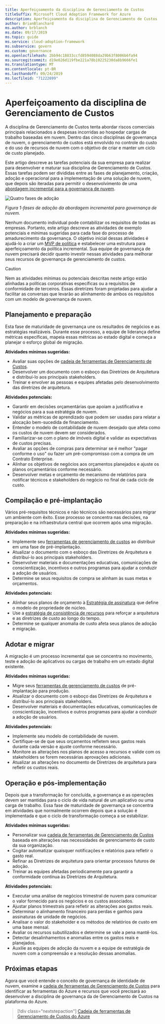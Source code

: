 ```yaml
---
title: Aperfeiçoamento da disciplina de Gerenciamento de Custos
titleSuffix: Microsoft Cloud Adoption Framework for Azure
description: Aperfeiçoamento da disciplina de Gerenciamento de Custos
author: BrianBlanchard
ms.author: brblanch
ms.date: 09/17/2019
ms.topic: guide
ms.service: cloud-adoption-framework
ms.subservice: govern
ms.custom: governance
ms.openlocfilehash: 2bb94c18833ccfd8594088da29b63f8006b6fa94
ms.sourcegitcommit: d19e026d119fbe221a78b10225230da8b9666fe1
ms.translationtype: MT
ms.contentlocale: pt-BR
ms.lasthandoff: 09/24/2019
ms.locfileid: "71222699"
---
```

# <a name="cost-management-discipline-improvement"></a>Aperfeiçoamento da disciplina de Gerenciamento de Custos

A disciplina de Gerenciamento de Custos tenta abordar riscos comerciais principais relacionados a despesas incorridas ao hospedar cargas de trabalho baseadas em nuvem. Dentro das cinco disciplinas de governança de nuvem, o gerenciamento de custos está envolvido no controle do custo e do uso de recursos de nuvem com o objetivo de criar e manter um ciclo de custo planejado.

Este artigo descreve as tarefas potenciais da sua empresa para realizar para desenvolver e maturar sua disciplina de Gerenciamento de Custos. Essas tarefas podem ser divididas entre as fases de planejamento, criação, adoção e operacional para a implementação de uma solução de nuvem, que depois são iteradas para permitir o desenvolvimento de uma [abordagem incremental para a governança de nuvem](../guides/index.md#an-incremental-approach-to-cloud-governance).

![Quatro fases de adoção](../../_images/govern/adoption-phases.png)

*Figura 1-fases de adoção da abordagem incremental para governança de nuvem.*

Nenhum documento individual pode contabilizar os requisitos de todas as empresas. Portanto, este artigo descreve as atividades de exemplo potenciais e mínimas sugeridas para cada fase do processo de amadurecimento da governança. O objetivo inicial dessas atividades é ajudá-lo a criar um [MVP de política](../guides/index.md#an-incremental-approach-to-cloud-governance) e estabelecer uma estrutura para aperfeiçoamento da política incremental. Sua equipe de governança de nuvem precisará decidir quanto investir nessas atividades para melhorar seus recursos de governança de gerenciamento de custos.

> [!CAUTION]
> Nem as atividades mínimas ou potenciais descritas neste artigo estão alinhadas a políticas corporativas específicas ou a requisitos de conformidade de terceiros. Essas diretrizes foram projetadas para ajudar a facilitar as conversas que levarão ao alinhamento de ambos os requisitos com um modelo de governança de nuvem.

## <a name="planning-and-readiness"></a>Planejamento e preparação

Esta fase de maturidade de governança une os resultados de negócios e as estratégias realizáveis. Durante esse processo, a equipe de liderança define métricas específicas, mapeia essas métricas ao estado digital e começa a planejar o esforço global de migração.

**Atividades mínimas sugeridas:**

- Avaliar suas opções de [cadeia de ferramentas de Gerenciamento de Custos](./toolchain.md).
- Desenvolver um documento com o esboço das Diretrizes de Arquitetura e distribuí-lo aos principais stakeholders.
- Treinar e envolver as pessoas e equipes afetadas pelo desenvolvimento das diretrizes de arquitetura.

**Atividades potenciais:**

- Garantir em decisões orçamentárias que apoiam a justificativa e negócios para a sua estratégia de nuvem.
- Validar as métricas de aprendizado que podem ser usadas para relatar a alocação bem-sucedida de financiamento.
- Entender o modelo de contabilidade de nuvem desejado que afeta como os custos de nuvem devem ser considerados.
- Familiarizar-se com o plano de imóveis digital e validar as expectativas de custos precisas.
- Avaliar as opções de compras para determinar se é melhor "pagar conforme o uso" ou fazer um pré-compromisso com a compra de um Contrato Enterprise.
- Alinhar os objetivos de negócios aos orçamentos planejados e ajuste os planos orçamentários conforme necessário.
- Desenvolver metas e orçamento de mecanismo de relatórios para notificar técnicos e stakeholders do negócio no final de cada ciclo de custo.

## <a name="build-and-predeployment"></a>Compilação e pré-implantação

Vários pré-requisitos técnicos e não técnicos são necessários para migrar um ambiente com êxito. Esse processo se concentra nas decisões, na preparação e na infraestrutura central que ocorrem após uma migração.

**Atividades mínimas sugeridas:**

- Implemente seu [ferramentas de gerenciamento de custos](./toolchain.md) ao distribuir em uma fase de pré-implantação.
- Atualizar o documento com o esboço das Diretrizes de Arquitetura e distribuí-lo aos principais stakeholders.
- Desenvolver materiais e documentações educativas, comunicações de conscientização, incentivos e outros programas para ajudar a conduzir a adoção de usuários.
- Determine se seus requisitos de compra se alinham às suas metas e orçamentos.

**Atividades potenciais:**

- Alinhar seus planos de orçamento à [Estratégia de assinatura](../../decision-guides/subscriptions/index.md) que define o modelo de propriedade de núcleo.
- Use a [estratégia de consistência de recursos](../../decision-guides/resource-consistency/index.md) para reforçar a arquitetura e as diretrizes de custo ao longo do tempo.
- Determine se qualquer anomalia de custo afeta seus planos de adoção e migração.

## <a name="adopt-and-migrate"></a>Adotar e migrar

A migração é um processo incremental que se concentra no movimento, teste e adoção de aplicativos ou cargas de trabalho em um estado digital existente.

**Atividades mínimas sugeridas:**

- Migre seus [ferramentas de gerenciamento de custos](./toolchain.md) de pré-implantação para produção.
- Atualizar o documento com o esboço das Diretrizes de Arquitetura e distribuí-lo aos principais stakeholders.
- Desenvolver materiais e documentações educativas, comunicações de conscientização, incentivos e outros programas para ajudar a conduzir a adoção de usuários.

**Atividades potenciais:**

- Implemente seu modelo de contabilidade de nuvem.
- Certifique-se de que seus orçamentos refletem seus gastos reais durante cada versão e ajuste conforme necessário.
- Monitore as alterações nos planos de acesso a recursos e valide com os stakeholders se forem necessárias aprovações adicionais.
- Atualizar as alterações no documento de Diretrizes de arquitetura para refletir os custos reais.

## <a name="operate-and-post-implementation"></a>Operação e pós-implementação

Depois que a transformação for concluída, a governança e as operações devem ser mantidas para o ciclo de vida natural de um aplicativo ou uma carga de trabalho. Essa fase de maturidade de governança se concentra em atividades que normalmente ocorrem depois que a solução é implementada e que o ciclo de transformação começa a se estabilizar.

**Atividades mínimas sugeridas:**

- Personalizar sua [cadeia de ferramentas de Gerenciamento de Custos](./toolchain.md) baseada em alterações nas necessidades de gerenciamento de custo da sua organização.
- Cogitar automatizar quaisquer notificações e relatórios para refletir o gasto real.
- Refinar as Diretrizes de arquitetura para orientar processos futuros de adoção.
- Treinar as equipes afetadas periodicamente para garantir a conformidade contínua às Diretrizes de Arquitetura.

**Atividades potenciais:**

- Executar uma análise de negócios trimestral de nuvem para comunicar o valor fornecido para os negócios e os custos associados.
- Ajustar planos trimestrais para refletir as alterações aos gastos reais.
- Determinar o alinhamento financeiro para perdas e ganhos para assinaturas de unidade de negócios.
- Analisar o valor do stakeholder e os métodos de relatórios de custo em uma base mensal.
- Avaliar os recursos subutilizados e determine se vale a pena mantê-los.
- Detectar desalinhamentos e anomalias entre os gastos reais e planejados.
- Auxilie as equipes de adoção da nuvem e a equipe de estratégia de nuvem com a compreensão e a resolução dessas anomalias.

## <a name="next-steps"></a>Próximas etapas

Agora que você entende o conceito de governança de identidade de nuvem, examine a [cadeia de ferramentas de Gerenciamento de Custos](./toolchain.md) para identificar as ferramentas do Azure e recursos que você precisará ao desenvolver a disciplina de governança da de Gerenciamento de Custos na plataforma do Azure.

> [!div class="nextstepaction"]
> [Cadeia de ferramentas de Gerenciamento de Custos do Azure](./toolchain.md)
